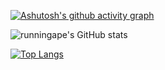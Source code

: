 [![Ashutosh's github activity graph](https://github-readme-activity-graph.vercel.app/graph?username=runningape&theme=github&custom_title=This%20is%20a%20title)](https://github.com/runningape/github-readme-activity-graph)

![runningape's GitHub stats](https://github-readme-stats.vercel.app/api?username=runningape&show_icons=true&theme=chartreuse-dark)

[![Top Langs](https://github-readme-stats.vercel.app/api/top-langs/?username=runningape&layout=compact)](https://github.com/runningape/github-readme-stats)

